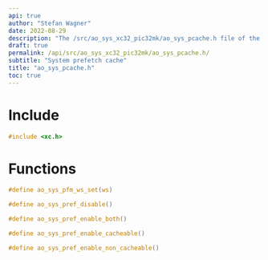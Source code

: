 ```yaml
---
api: true
author: "Stefan Wagner"
date: 2022-08-29
description: "The /src/ao_sys_xc32_pic32mk/ao_sys_pcache.h file of the ao real-time operating system."
draft: true
permalink: /api/src/ao_sys_xc32_pic32mk/ao_sys_pcache.h/
subtitle: "System prefetch cache"
title: "ao_sys_pcache.h"
toc: true
---
```


# Include

```c
#include <xc.h>
```

# Functions

```c
#define ao_sys_pfm_ws_set(ws)
```

```c
#define ao_sys_pref_disable()
```

```c
#define ao_sys_pref_enable_both()
```

```c
#define ao_sys_pref_enable_cacheable()
```

```c
#define ao_sys_pref_enable_non_cacheable()
```

